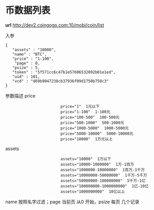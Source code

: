 # 币数据列表 #
**url**
http://dev2.coingogo.com:10/mobi/coin/list

入参

	{
	   "assets" : "10000",
	   "name" : "BTC",
	   "price" : "1-100",
		"page" : 0,	   
	   "psize" : 5,	   
	   "token" : "5f571cc6c47b1e57606532892b01e1ed",
	   "uid" : 101,
	   "vcd" : "d69b9047238cb37936f09d1750b750c3"
	}


参数描述
price 

							price="1"  1元以下							
							price="1-100"  1-100元							
							price="100-500"  100-500元							
							price="500-1000"  500-1000元							
							price="1000-5000"  1000-5000元							
							price="5000-10000"  5000-10000元							
							price="10000"  1万元以上
assets 

							assets="10000"  1万以下
							assets="10000-1000000"  1万-1百万
							assets="1000000-10000000"  1百万-1千万
							assets="10000000-50000000"  1千万-5千万
							assets="50000000-100000000"  5千万-1亿
							assets="100000000-1000000000"  1亿-10亿
							assets="1000000000"  10亿以上

name 按照名字过滤；page 当前页 从0 开始，psize 每页 几个记录